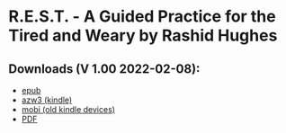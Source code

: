# R.E.S.T. - A Guided Practice for the Tired and Weary by Rashid Hughes

## Downloads (V 1.00 2022-02-08):

- [epub]()
- [azw3 (kindle)]()
- [mobi (old kindle devices)]()
- [PDF]()
